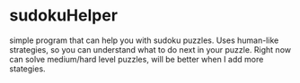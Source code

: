 # sudokuHelper
simple program that can help you with sudoku puzzles. 
Uses human-like strategies, so you can understand what to do next in your puzzle.
Right now can solve medium/hard level puzzles, will be better when I add more stategies. 
